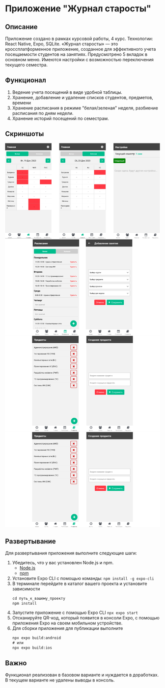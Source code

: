 # Приложение "Журнал старосты"

## Описание
Приложение создано в рамках курсовой работы, 4 курс. Технологии: React Native, Expo, SQLite.
«Журнал старосты» — это кроссплатформенное приложение, созданное для эффективного учета посещаемости студентов на занятиях. Предусмотрено 5 вкладок в основном меню. Имеются настройки с возможностью переключения текущего семестра.

## Функционал
1. Ведение учета посещений в виде удобной таблицы.
2. Хранение, добавление и удаление списков студентов, предметов, времени
3. Хранение расписания в режиме "белая/зеленая" неделя, разбиение расписания по дням недели.
4. Хранение историй посещений по семестрам.

## Скриншоты
![Главная страница и настройки](screenshots/1.png)
![Страница расписания](screenshots/2.png)
![Страница предметы](screenshots/3.png)
![Страницы студентов и времени](screenshots/3.png)

## Развертывание
Для развертывания приложения выполните следующие шаги:

1. Убедитесь, что у вас установлен Node.js и npm.
   - [Node.js](https://nodejs.org/)
   - [npm](https://www.npmjs.com/get-npm)
2. Установите Expo CLI с помощью команды:
   `npm install -g expo-cli`
3. В терминале перейдите в каталог вашего проекта и установите зависимости
    ```
    cd путь_к_вашему_проекту
    npm install
    ```
4. Запустите приложение с помощью Expo CLI
    `npx expo start`
5. Отсканируйте QR-код, который появится в консоли Expo, с помощью приложения Expo на своем мобильном устройстве.
6. Для сборки приложения для публикации выполните
    ```
    npx expo build:android
    # или
    npx expo build:ios
    ```

## Важно
Функционал реализован в базовом варианте и нуждается в доработках. В текущем варианте не удалены выводы в консоль.
